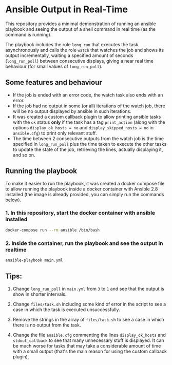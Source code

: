 # Ansible Output in Real-Time

This repository provides a minimal demonstration of running an ansible playbook and seeing the output of a shell command in real time (as the command is running). 

The playbook includes the role `long_run` that executes the task asynchronously and calls the role `watch` that watches the job and shows its output incrementally, waiting a specified amount of seconds (`long_run_poll`) between consecutive displays, giving a near real time behaviour (for small values of `long_run_poll`).

## Some features and behaviour

- If the job is ended with an error code, the watch task also ends with an error.
- If the job had no output in some (or all) iterations of the watch job, there will be no output displayed by ansible in such iterations.
- It was created a custom callback plugin to allow printing ansible tasks with the `ok` status **only** if the task has a tag `print_action` (along with the options `display_ok_hosts = no` and `display_skipped_hosts = no` in `ansible.cfg`) to print only relevant stuff.
- The time between 2 consecutive outputs from the watch job is the time specified in `long_run_poll` plus the time taken to execute the other tasks to update the state of the job, retrieving the lines, actually displaying it, and so on.

## Running the playbook

To make it easier to run the playbook, it was created a docker compose file to allow running the playbook inside a docker container with Ansible 2.8 installed (the image is already provided, you can simply run the commands below).

### 1. In this repository, start the docker container with ansible installed

```bash
docker-compose run --rm ansible /bin/bash
```

### 2. Inside the container, run the playbook and see the output in realtime

```bash
ansible-playbook main.yml
```

## Tips:

1) Change `long_run_poll` in `main.yml` from `3` to `1` and see that the output is show in shorter intervals.

2) Change `files/task.sh` including some kind of error in the script to see a case in which the task is executed unsuccessfully.

3) Remove the strings in the array of `files/task.sh` to see a case in which there is no output from the task.

4) Change the file `ansible.cfg` commenting the lines `display_ok_hosts` and `stdout_callback` to see that many unnecessary stuff is displayed. It can be much worse for tasks that may take a considerable amount of time with a small output (that's the main reason for using the custom callback plugin).